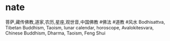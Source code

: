 # nate
菩萨,藏传佛教,道家,农历,星座,观世音,中国佛教 #佛法 #道教 #风水 Bodhisattva, Tibetan Buddhism, Taoism, lunar calendar, horoscope, Avalokitesvara, Chinese Buddhism, Dharma, Taoism, Feng Shui
